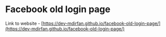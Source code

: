 # Facebook old login page

Link to website - [https://dev-mdirfan.github.io/facebook-old-login-page/](https://dev-mdirfan.github.io/facebook-old-login-page/)